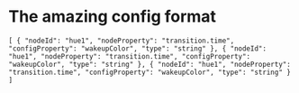 # The amazing config format

`[
  { "nodeId": "hue1", "nodeProperty": "transition.time", "configProperty": "wakeupColor", "type": "string" },
  { "nodeId": "hue1", "nodeProperty": "transition.time", "configProperty": "wakeupColor", "type": "string" },
  { "nodeId": "hue1", "nodeProperty": "transition.time", "configProperty": "wakeupColor", "type": "string" }
]`
